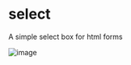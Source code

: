 # select
A simple select box for html forms

![image](https://user-images.githubusercontent.com/11496339/159176527-1b2ec6b0-805f-4571-8211-0b76e75f1e32.png)
